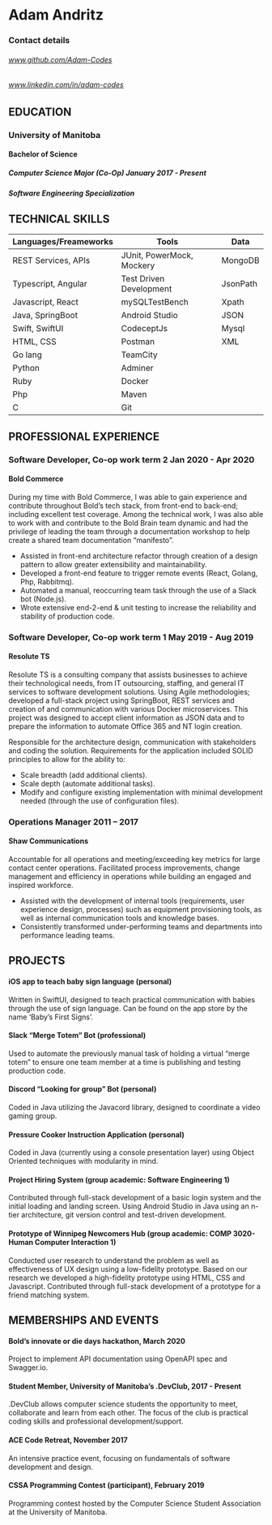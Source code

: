# Adam Andritz
### Contact details
###### www.github.com/Adam-Codes

###### www.linkedin.com/in/adam-codes


## EDUCATION
### University of Manitoba
#### Bachelor of Science
##### Computer Science Major (Co-Op) 	                January 2017 - Present
##### Software Engineering Specialization


## TECHNICAL SKILLS

| Languages/Freameworks | Tools | Data |
|-------|--------|---------|
| REST Services, APIs | JUnit, PowerMock, Mockery | MongoDB |
| Typescript, Angular | Test Driven Development | JsonPath |
| Javascript, React | mySQLTestBench | Xpath |
| Java, SpringBoot | Android Studio | JSON |
| Swift, SwiftUI | CodeceptJs | Mysql |
| HTML, CSS | Postman | XML |
| Go lang | TeamCity |
| Python | Adminer |
| Ruby | Docker |
| Php | Maven |
| C | Git |

## PROFESSIONAL EXPERIENCE

### Software Developer, Co-op work term 2                                                  Jan 2020 - Apr 2020
#### **Bold Commerce**
During my time with Bold Commerce, I was able to gain experience and contribute throughout Bold’s tech stack, from front-end to back-end; including excellent test coverage. Among the technical work, I was also able to work with and contribute to the Bold Brain team dynamic and had the privilege of leading the team through a documentation workshop to help create a shared team documentation “manifesto”.

* Assisted in front-end architecture refactor through creation of a design pattern to allow greater extensibility and maintainability.
* Developed a front-end feature to trigger remote events (React, Golang, Php, Rabbitmq).
* Automated a manual, reoccurring team task through the use of a Slack bot (Node.js).
* Wrote extensive end-2-end & unit testing to increase the reliability and stability of production code.

### Software Developer, Co-op work term 1                                                  May 2019 - Aug 2019
#### **Resolute TS**
Resolute TS is a consulting company that assists businesses to achieve their technological needs, from IT outsourcing, staffing, and general IT services to software development solutions.
Using Agile methodologies; developed a full-stack project using SpringBoot, REST services and creation of and communication with various Docker microservices. This project was designed to accept client information as JSON data and to prepare the information to automate Office 365 and NT login creation. 

Responsible for the architecture design, communication with stakeholders and coding the solution.
Requirements for the application included SOLID principles to allow for the ability to:

* Scale breadth (add additional clients).
* Scale depth (automate additional tasks).
* Modify and configure existing implementation with minimal development needed (through the use of configuration files).

### Operations Manager  			      			   2011 – 2017
#### **Shaw Communications**
Accountable for all operations and meeting/exceeding key metrics for large contact center operations. Facilitated process improvements, change management and efficiency in operations while building an engaged and inspired workforce.

* Assisted with the development of internal tools (requirements, user experience design, processes) such as equipment provisioning tools, as well as internal communication tools and knowledge bases.
* Consistently transformed under-performing teams and departments into performance leading teams.

## PROJECTS

#### iOS app to teach baby sign language (personal)
Written in SwiftUI, designed to teach practical communication with babies through the use of sign language. Can be found on the app store by the name ‘Baby’s First Signs’.
#### Slack “Merge Totem” Bot (professional)
Used to automate the previously manual task of holding a virtual “merge totem” to ensure one team member at a time is publishing and testing production code.
#### Discord “Looking for group” Bot (personal)
Coded in Java utilizing the Javacord library, designed to coordinate a video gaming group.
#### Pressure Cooker Instruction Application (personal)
Coded in Java (currently using a console presentation layer) using Object Oriented techniques with modularity in mind.
#### Project Hiring System (group academic: Software Engineering 1)
Contributed through full-stack development of a basic login system and the initial loading and landing screen.
Using Android Studio in Java using an n-tier architecture, git version control and test-driven development.
#### Prototype of Winnipeg Newcomers Hub (group academic: COMP 3020-Human Computer Interaction 1)
Conducted user research to understand the problem as well as effectiveness of UX design using a low-fidelity prototype. Based on our research we developed a high-fidelity prototype using HTML, CSS and Javascript.
Contributed through full-stack development of a prototype for a friend matching system.

## MEMBERSHIPS AND EVENTS

#### Bold’s innovate or die days hackathon,							     March 2020
Project to implement API documentation using OpenAPI spec and Swagger.io.
#### Student Member, University of Manitoba’s .DevClub,                                                2017 - Present
.DevClub allows computer science students the opportunity to meet, collaborate and learn from each other. 
The focus of the club is practical coding skills and professional development/support.
#### ACE Code Retreat,										         November 2017
An intensive practice event, focusing on fundamentals of software development and design.
#### CSSA Programming Contest (participant),						        	 February 2019
Programming contest hosted by the Computer Science Student Association at the University of Manitoba.
